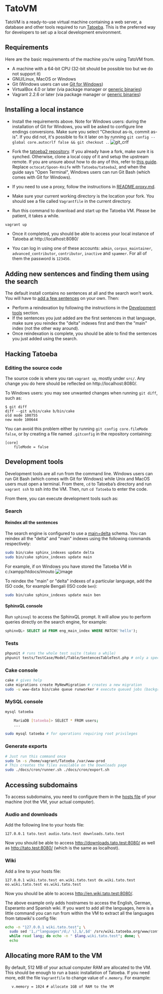 # TatoVM

TatoVM is a ready-to-use virtual machine containing a web server, a database and other tools required to run [Tatoeba](https://tatoeba.org/). This is the preferred way for developers to set up a local development environment.

## Requirements

Here are the basic requirements of the machine you’re using TatoVM from.

* A machine with a 64-bit CPU (32-bit should be possible too but we do not support it)
* GNU/Linux, MacOS or Windows
* Git (Windows users can use [Git for Windows](https://gitforwindows.org/))
* VirtualBox 4.0 or later (via package manager or [generic binaries](https://www.virtualbox.org/wiki/Downloads))
* Vagrant 2.2.6 or later (via package manager or [generic binaries](https://www.vagrantup.com/downloads))

## Installing a local instance

- Install the requirements above. Note for Windows users: during the installation of Git for Windows, you will be asked to configure line endings conversions. Make sure you select "Checkout as-is, commit as-is". If you did not, it's possible to fix it later on by running `git config --global core.autocrlf false && git checkout .`.
  ![git_crlf](https://user-images.githubusercontent.com/5107734/116796220-29c0e800-aadb-11eb-9611-63e3afd8caa5.png)

- Fork the [tatoeba2 repository](https://github.com/Tatoeba/tatoeba2). If you already have a fork, make sure it is synched. Otherwise, clone a local copy of it and setup the upstream remote. If you are unsure about how to do any of this, refer to [this guide](https://docs.github.com/en/github/getting-started-with-github/fork-a-repo). Replace `octocat/Spoon-Knife` with `Tatoeba/tatoeba2`, and when the guide says "Open Terminal", Windows users can run Git Bash (which comes with Git for Windows).

- If you need to use a proxy, follow the instructions in [README.proxy.md](https://github.com/Tatoeba/tatoeba2/blob/dev/README.proxy.md).

- Make sure your current working directory is the location your fork. You should see a file called `Vagrantfile` in the current directory.

- Run this command to download and start up the Tatoeba VM. Please be patient, it takes a while.

```bash
vagrant up
```

- Once it completed, you should be able to access your local instance of Tatoeba at http://localhost:8080/

- You can log in using one of these accounts: `admin`, `corpus_maintainer`, `advanced_contributor`, `contributor`, `inactive` and `spammer`. For all of them the password is `123456`.

## Adding new sentences and finding them using the search

The default install contains no sentences at all and the search won’t work. You will have to [add a few sentences](http://localhost:8080/fra/sentences/add) on your own. Then:

- Perform a reindexation by following the instructions in the [Development tools](#development-tools) section.
- If the sentences you just added are the first sentences in that language, make sure you reindex the "delta" indexes first and then the "main" index (not the other way around).
- Once reindexation is complete, you should be able to find the sentences you just added using the search.

## Hacking Tatoeba

### Editing the source code

The source code is where you ran `vagrant up`, mostly under `src/`. Any change you do here should be reflected on http://localhost:8080/.

To Windows users: you may see unwanted changes when running `git diff`, such as:

```
$ git diff
diff --git a/bin/cake b/bin/cake
old mode 100755
new mode 100644
```

You can avoid this problem either by running `git config core.fileMode false`, or by creating a file named `.gitconfig` in the repository containing:

```
[core]
	fileMode = false
```

## Development tools

Development tools are all run from the command line. Windows users can run Git Bash (which comes with Git for Windows) while Unix and MacOS users must open a terminal. From there, `cd` to Tatoeba’s directory and run `vagrant ssh` to ssh into the VM. Then, run `cd Tatoeba` to enter the code. 

From there, you can execute development tools such as:

### Search

#### Reindex all the sentences

The search engine is configured to use a [main+delta](https://manual.manticoresearch.com/Creating_an_index/Local_indexes/Plain_index#Main+delta) schema. You can reindex all the "delta" and "main" indexes using the following commands respectively:

```sh
sudo bin/cake sphinx_indexes update delta
sudo bin/cake sphinx_indexes update main
```
For example, if on Windows you have stored the Tatoeba VM in c:/xampp/htdocs/imouto
![image](https://user-images.githubusercontent.com/7943077/119024717-af7dd800-b9a3-11eb-81c4-87203cd4e084.png)

To reindex the "main" or "delta" indexes of a particular language, add the ISO code, for example Bengali (ISO code `ben`):

```sh
sudo bin/cake sphinx_indexes update main ben
```


#### SphinxQL console

Run `sphinxql` to access the SphinxQL prompt. It will allow you to perform queries directly on the search engine, for example:

```sql
sphinxQL> SELECT id FROM eng_main_index WHERE MATCH('hello');
```

### Tests

```bash
phpunit # runs the whole test suite (takes a while)
phpunit tests/TestCase/Model/Table/SentencesTableTest.php # only a specific file
```

### Cake console

```bash
cake # gives help
cake migrations create MyNewMigration # creates a new migration
sudo -u www-data bin/cake queue runworker # execute queued jobs (background jobs)
```

### MySQL console

```bash
mysql tatoeba

    MariaDB [tatoeba]> SELECT * FROM users;
    ...

sudo mysql tatoeba # for operations requiring root privileges
```

### Generate exports

```bash
# Just run this command once
sudo ln -s /home/vagrant/Tatoeba /var/www-prod
# This creates the files available on the Downloads page
sudo ./docs/cron/runner.sh ./docs/cron/export.sh
```

## Accessing subdomains

To access subdomains, you need to configure them in the [hosts file](https://en.wikipedia.org/wiki/Hosts_%28file%29) of your machine (not the VM, your actual computer).

### Audio and downloads

Add the following line to your hosts file:

```
127.0.0.1 tato.test audio.tato.test downloads.tato.test
```

Now you should be able to access http://downloads.tato.test:8080/ as well as http://tato.test:8080/ (which is the same as localhost).

### Wiki

Add a line to your hosts file:

```
127.0.0.1 wiki.tato.test en.wiki.tato.test de.wiki.tato.test eo.wiki.tato.test es.wiki.tato.test
```

Now you should be able to access http://en.wiki.tato.test:8080/.

The above example only adds hostnames to access the English, German, Esperanto and Spanish wiki. If you want to add all the languages, here is a little command you can run from within the VM to extract all the languages from tatowiki's config file:

```sh
echo -n "127.0.0.1 wiki.tato.test"; \
  sudo sed '1,/"languages"/d;/ \],$/,$d' /srv/wiki.tatoeba.org/www/config.js | cut -d'"' -f2 | \
  while read lang; do echo -n " $lang.wiki.tato.test"; done; \
  echo
```

## Allocating more RAM to the VM

By default, 512 MB of your actual computer RAM are allocated to the VM. This should be enough to run a basic installation of Tatoeba. If you need more, edit the file `Vagrantfile` to change value of `v.memory`. For example:

```
   v.memory = 1024 # allocate 1GB of RAM to the VM
```
